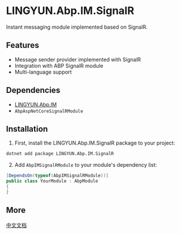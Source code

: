 # LINGYUN.Abp.IM.SignalR

Instant messaging module implemented based on SignalR.

## Features

* Message sender provider implemented with SignalR
* Integration with ABP SignalR module
* Multi-language support

## Dependencies

* [LINGYUN.Abp.IM](../LINGYUN.Abp.IM/README.EN.md)
* `AbpAspNetCoreSignalRModule`

## Installation

1. First, install the LINGYUN.Abp.IM.SignalR package to your project:

```bash
dotnet add package LINGYUN.Abp.IM.SignalR
```

2. Add `AbpIMSignalRModule` to your module's dependency list:

```csharp
[DependsOn(typeof(AbpIMSignalRModule))]
public class YourModule : AbpModule
{
}
```

## More

[中文文档](README.md)
